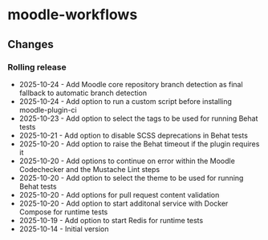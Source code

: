 moodle-workflows
================

Changes
-------

### Rolling release

* 2025-10-24 - Add Moodle core repository branch detection as final fallback to automatic branch detection
* 2025-10-24 - Add option to run a custom script before installing moodle-plugin-ci
* 2025-10-23 - Add option to select the tags to be used for running Behat tests
* 2025-10-21 - Add option to disable SCSS deprecations in Behat tests
* 2025-10-20 - Add option to raise the Behat timeout if the plugin requires it
* 2025-10-20 - Add options to continue on error within the Moodle Codechecker and the Mustache Lint steps
* 2025-10-20 - Add option to select the theme to be used for running Behat tests
* 2025-10-20 - Add options for pull request content validation
* 2025-10-20 - Add option to start additonal service with Docker Compose for runtime tests
* 2025-10-19 - Add option to start Redis for runtime tests
* 2025-10-14 - Initial version
